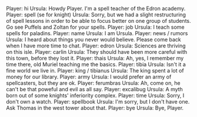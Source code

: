 Player: hi
Ursula: Howdy Player. I'm a spell teacher of the Edron academy.
Player: spell (se for knight)
Ursula: Sorry, but we had a slight restructuring of spell lessons in order to be able to focus better on one group of students. Go see Puffels and Zoltan for your spells.
Player: job
Ursula: I teach some spells for paladins.
Player: name
Ursula: I am Ursula.
Player: news / rumors
Ursula: I heard about things you never would believe. Please come back when I have more time to chat.
Player: edron
Ursula: Sciences are thriving on this isle.
Player: carlin
Ursula: They should have been more careful with this town, before they lost it.
Player: thais
Ursula: Ah, yes, I remember my time there, old Muriel teaching me the basics.
Player: tibia
Ursula: Isn't it a fine world we live in.
Player: king / tibianus
Ursula: The king spent a lot of money for our library.
Player: army
Ursula: I would prefer an army of spellcasters, but they are ok.
Player: ferumbras
Ursula: Ah, come on, he can't be that poweful and evil as all say.
Player: excalibug
Ursula: A myth born out of some knights' inferiority complex.
Player: time
Ursula: Sorry, I don't own a watch.
Player: spellbook
Ursula: I'm sorry, but I don't have one. Ask Thomas in the west tower about that.
Player: bye
Ursula: Bye, Player.